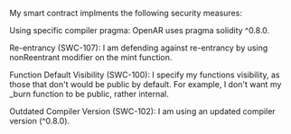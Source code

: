 My smart contract implments the following security measures:

Using specific compiler pragma: OpenAR uses pragma solidity ^0.8.0.

Re-entrancy (SWC-107): I am defending against re-entrancy by using nonReentrant modifier on the mint function.

Function Default Visibility (SWC-100): I specify my functions visibility, as those that don't would be public by default. For example, I don't want my _burn function to be public, rather internal.

Outdated Compiler Version (SWC-102): I am using an updated compiler version (^0.8.0).